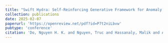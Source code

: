 ```yaml
---
title: "Swift Hydra: Self-Reinforcing Generative Framework for Anomaly Detection with Multiple Mamba Models"
collection: publications
date: 2025-02-07
paperurl: 'https://openreview.net/pdf?id=P7t2niLbvw'
pubtype: 'conference'
citation: 'Do, Nguyen H. K. and Nguyen, Truc and Hassanaly, Malik and Alharbi, Raed and Seo, Jung Taek and Thai, My T. (2025). &quot;Swift Hydra: Self-Reinforcing Generative Framework for Anomaly Detection with Multiple Mamba ModelsA.&quot; <i>International Conference on Learning Representations (ICLR)</i>.'
---
```

